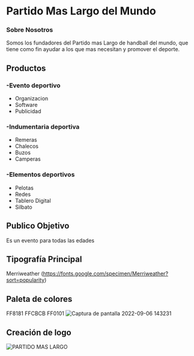 # Partido Mas Largo del Mundo

### Sobre Nosotros
Somos los fundadores del Partido mas Largo de handball del mundo, que tiene como fin ayudar a los que mas necesitan y promover el deporte.

## Productos
### -Evento deportivo
- Organizacion 
- Software
- Publicidad

### -Indumentaria deportiva
- Remeras
- Chalecos
- Buzos
- Camperas

### -Elementos deportivos
- Pelotas
- Redes
- Tablero Digital
- Silbato

## Publico Objetivo
Es un evento para todas las edades

## Tipografía Principal
Merriweather (https://fonts.google.com/specimen/Merriweather?sort=popularity)

## Paleta de colores 
FF8181
FFCBCB
FF0101
![Captura de pantalla 2022-09-06 143231](https://user-images.githubusercontent.com/111294168/188702142-61e99822-1b73-456c-9ed2-3a3acaeb3acd.png)

## Creación de logo

![PARTIDO MAS LARGO](https://user-images.githubusercontent.com/111294168/184709705-c2b1f143-c88b-4ccc-b8c5-2313a60951d2.png)


